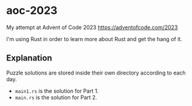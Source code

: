 # aoc-2023
My attempt at Advent of Code 2023 
https://adventofcode.com/2023

I'm using Rust in order to learn more about Rust and get the hang of it.

## Explanation

Puzzle solutions are stored inside their own directory according to each day.
- `main1.rs` is the solution for Part 1.
- `main.rs` is the solution for Part 2.
